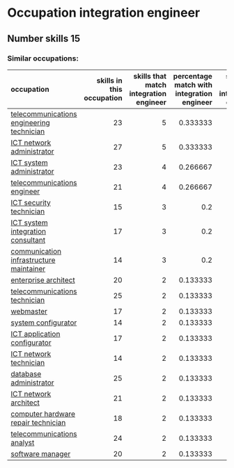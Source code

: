 # Occupation integration engineer
## Number skills 15
### Similar occupations:
| occupation                                                                                |   skills in this occupation |   skills that match integration engineer |   percentage match with integration engineer |   skills not in integration engineer |
|:------------------------------------------------------------------------------------------|----------------------------:|-----------------------------------------:|---------------------------------------------:|-------------------------------------:|
| [telecommunications engineering technician](telecommunications_engineering_technician.md) |                          23 |                                        5 |                                     0.333333 |                                   18 |
| [ICT network administrator](ICT_network_administrator.md)                                 |                          27 |                                        5 |                                     0.333333 |                                   22 |
| [ICT system administrator](ICT_system_administrator.md)                                   |                          23 |                                        4 |                                     0.266667 |                                   19 |
| [telecommunications engineer](telecommunications_engineer.md)                             |                          21 |                                        4 |                                     0.266667 |                                   17 |
| [ICT security technician](ICT_security_technician.md)                                     |                          15 |                                        3 |                                     0.2      |                                   12 |
| [ICT system integration consultant](ICT_system_integration_consultant.md)                 |                          17 |                                        3 |                                     0.2      |                                   14 |
| [communication infrastructure maintainer](communication_infrastructure_maintainer.md)     |                          14 |                                        3 |                                     0.2      |                                   11 |
| [enterprise architect](enterprise_architect.md)                                           |                          20 |                                        2 |                                     0.133333 |                                   18 |
| [telecommunications technician](telecommunications_technician.md)                         |                          25 |                                        2 |                                     0.133333 |                                   23 |
| [webmaster](webmaster.md)                                                                 |                          17 |                                        2 |                                     0.133333 |                                   15 |
| [system configurator](system_configurator.md)                                             |                          14 |                                        2 |                                     0.133333 |                                   12 |
| [ICT application configurator](ICT_application_configurator.md)                           |                          17 |                                        2 |                                     0.133333 |                                   15 |
| [ICT network technician](ICT_network_technician.md)                                       |                          14 |                                        2 |                                     0.133333 |                                   12 |
| [database administrator](database_administrator.md)                                       |                          25 |                                        2 |                                     0.133333 |                                   23 |
| [ICT network architect](ICT_network_architect.md)                                         |                          21 |                                        2 |                                     0.133333 |                                   19 |
| [computer hardware repair technician](computer_hardware_repair_technician.md)             |                          18 |                                        2 |                                     0.133333 |                                   16 |
| [telecommunications analyst](telecommunications_analyst.md)                               |                          24 |                                        2 |                                     0.133333 |                                   22 |
| [software manager](software_manager.md)                                                   |                          20 |                                        2 |                                     0.133333 |                                   18 |

